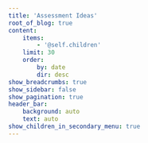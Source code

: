 ```yaml
---
title: 'Assessment Ideas'
root_of_blog: true
content:
    items:
        - '@self.children'
    limit: 30
    order:
        by: date
        dir: desc
show_breadcrumbs: true
show_sidebar: false
show_pagination: true
header_bar:
    background: auto
    text: auto
show_children_in_secondary_menu: true
---
```


